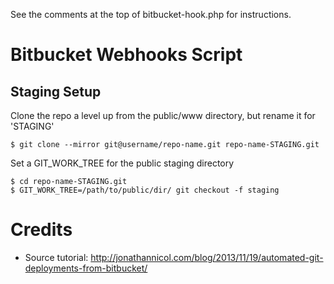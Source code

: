 See the comments at the top of bitbucket-hook.php for instructions.

# Bitbucket Webhooks Script

## Staging Setup

Clone the repo a level up from the public/www directory, but rename it for 'STAGING'

    $ git clone --mirror git@username/repo-name.git repo-name-STAGING.git

Set a GIT_WORK_TREE for the public staging directory

    $ cd repo-name-STAGING.git
    $ GIT_WORK_TREE=/path/to/public/dir/ git checkout -f staging










# Credits
* Source tutorial: http://jonathannicol.com/blog/2013/11/19/automated-git-deployments-from-bitbucket/